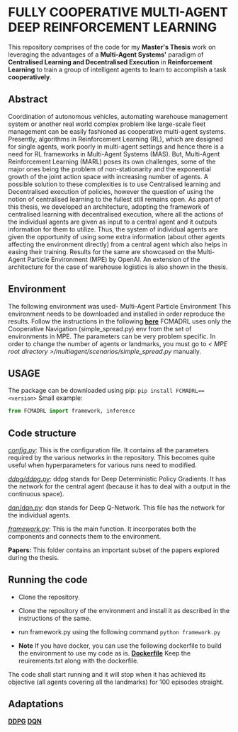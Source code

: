 # FULLY COOPERATIVE MULTI-AGENT DEEP REINFORCEMENT LEARNING 
This repository comprises of the code for my **Master's Thesis** work on leveraging the advantages of a **Multi-Agent Systems'** paradigm of **Centralised Learning and Decentralised Execution** in **Reinforcement Learning** to train a group of intelligent agents to learn to accomplish a task **cooperatively**. 

## Abstract 
Coordination of autonomous vehicles, automating warehouse management system or another real world complex problem like large-scale fleet management can be easily fashioned as cooperative multi-agent systems. Presently, algorithms in Reinforcement Learning (RL), which are designed for single agents, work poorly in multi-agent settings and hence there is a need for RL frameworks in Multi-Agent Systems (MAS). But, Multi-Agent Reinforcement Learning (MARL) poses its own challenges, some of the major ones being the problem of non-stationarity and the exponential growth of the joint action space with increasing number of agents. A possible solution to these complexities is to use Centralised learning and Decentralised execution of policies, however the question of using the notion of centralised learning to the fullest still remains open. As apart of this thesis, we developed an architecture, adopting the framework of centralised learning with decentralised execution, where all the actions of the individual agents are given as input to a central agent and it outputs information for them to utilize. Thus, the system of individual agents are given the opportunity of using some extra information (about other agents affecting the environment directly) from a central agent which also helps in easing their training. Results for the same are showcased on the Multi-Agent Particle Environment (MPE) by OpenAI. An extension of the architecture for the case of warehouse logistics is also shown in the thesis. 


## Environment 
The following environment was used- Multi-Agent Particle Environment 
This environment needs to be downloaded and installed in order reproduce the results. 
Follow the instructions in the following [**here**](https://github.com/openai/multiagent-particle-envs) 
FCMADRL uses only the Cooperative Navigation (simple_spread.py) env from the set of environments in MPE. 
The parameters can be very problem specific. In order to change the number of agents or landmarks, you must go to *< MPE root directory >/multiagent/scenarios/simple_spread.py* manually. 


## USAGE 

The package can be downloaded using pip: `pip install FCMADRL==<version>` 
Small example: 
```python
from FCMADRL import framework, inference
``` 

## Code structure 
[*config.py*](https://github.com/Nikunj-Gupta/FCMADRL/blob/master/config.py): This is the configuration file. It contains all the parameters required by the various networks in the repository. This becomes quite useful when hyperparameters for various runs need to modified. 

[*ddpg/ddpg.py*](https://github.com/Nikunj-Gupta/FCMADRL/blob/master/ddpg/ddpg.py): ddpg stands for Deep Deterministic Policy Gradients. It has the network for the central agent (because it has to deal with a output in the continuous space). 

[dqn/dqn.py](https://github.com/Nikunj-Gupta/FCMADRL/blob/master/dqn/dqn.py): dqn stands for Deep Q-Network. This file has the network for the individual agents. 

[*framework.py*](https://github.com/Nikunj-Gupta/FCMADRL/blob/master/framework.py): This is the main function. It incorporates both the components and connects them to the environment. 

**Papers:** This folder contains an important subset of the papers explored during the thesis. 

## Running the code 
* Clone the repository. 
* Clone the repository of the environment and install it as described in the instructions of the same. 
* run framework.py using the following command 
`python framework.py` 

* **Note** If you have docker, you can use the following dockerfile to build the environment to use my code as is. 
[**Dockerfile**](https://github.com/Nikunj-Gupta/FCMADRL/blob/master/dockerfile) 
Keep the reuirements.txt along with the dockerfile. 


The code shall start running and it will stop when it has achieved its objective (all agents covering all the landmarks) for 100 episodes straight. 

## Adaptations 
[**DDPG**](https://github.com/stevenpjg/ddpg-aigym)
[**DQN**](https://github.com/gsurma/cartpole) 
